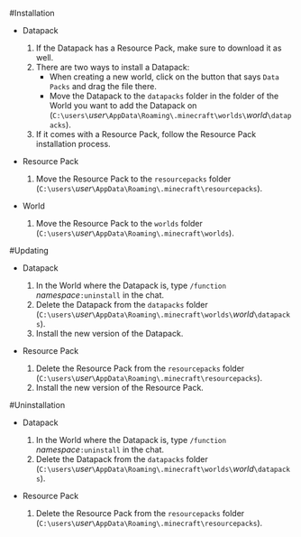 #Installation

* Datapack
  1. If the Datapack has a Resource Pack, make sure to download it as well.
  2. There are two ways to install a Datapack:
     * When creating a new world, click on the button that says `Data Packs` and drag the file there.
     * Move the Datapack to the `datapacks` folder in the folder of the World you want to add the Datapack on (`C:\users\`*user*`\AppData\Roaming\.minecraft\worlds\`*world*`\datapacks`).
  3. If it comes with a Resource Pack, follow the Resource Pack installation process.

* Resource Pack
  1. Move the Resource Pack to the `resourcepacks` folder (`C:\users\`*user*`\AppData\Roaming\.minecraft\resourcepacks`).

* World
  1. Move the Resource Pack to the `worlds` folder (`C:\users\`*user*`\AppData\Roaming\.minecraft\worlds`).

#Updating

* Datapack
  1. In the World where the Datapack is, type `/function `*namespace*`:uninstall` in the chat.
  2. Delete the Datapack from the `datapacks` folder (`C:\users\`*user*`\AppData\Roaming\.minecraft\worlds\`*world*`\datapacks`).
  3. Install the new version of the Datapack.

* Resource Pack
  1. Delete the Resource Pack from the `resourcepacks` folder (`C:\users\`*user*`\AppData\Roaming\.minecraft\resourcepacks`).
  2. Install the new version of the Resource Pack.

#Uninstallation

* Datapack
  1. In the World where the Datapack is, type `/function `*namespace*`:uninstall` in the chat.
  2. Delete the Datapack from the `datapacks` folder (`C:\users\`*user*`\AppData\Roaming\.minecraft\worlds\`*world*`\datapacks`).

* Resource Pack
  1. Delete the Resource Pack from the `resourcepacks` folder (`C:\users\`*user*`\AppData\Roaming\.minecraft\resourcepacks`).